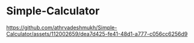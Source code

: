 # Simple-Calculator



https://github.com/athrvadeshmukh/Simple-Calculator/assets/112002659/dea7d425-fe41-48d1-a777-c056cc6256d9

